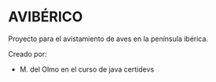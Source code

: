 # AVIBÉRICO

Proyecto para el avistamiento de aves en la península ibérica.

Creado por:
* M. del Olmo en el curso de java certidevs
